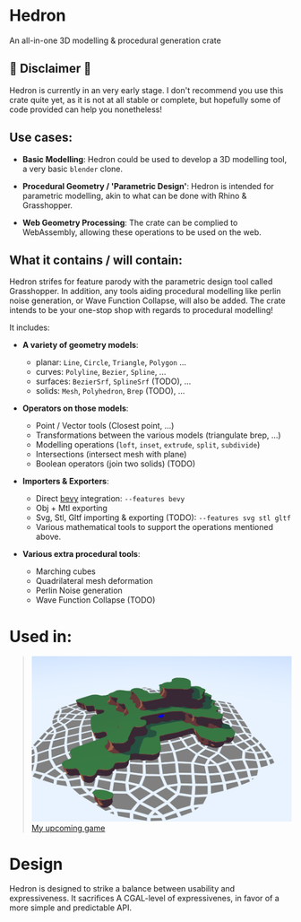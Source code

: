 # Hedron
An all-in-one 3D modelling & procedural generation crate

## 🚧 Disclaimer 🚧
Hedron is currently in an very early stage. 
I don't recommend you use this crate quite yet, as it is not at all stable or complete, 
but hopefully some of code provided can help you nonetheless!

## Use cases:
- **Basic Modelling**: Hedron could be used to develop a 3D modelling tool, a very basic `blender` clone.

- **Procedural Geometry / 'Parametric Design'**: Hedron is intended for parametric modelling, akin to what can be done with Rhino & Grasshopper. 

- **Web Geometry Processing**: The crate can be complied to WebAssembly, allowing these operations to be used on the web.

## What it contains / will contain:
Hedron strifes for feature parody with the parametric design tool called Grasshopper. 
In addition, any tools aiding procedural modelling like perlin noise generation, or Wave Function Collapse, will also be added.
The crate intends to be your one-stop shop with regards to procedural modelling!

It includes:

- **A variety of geometry models**:
  - planar: `Line`, `Circle`, `Triangle`, `Polygon` ...
  - curves: `Polyline`, `Bezier`, `Spline`, ...
  - surfaces: `BezierSrf`, `SplineSrf` (TODO), ...
  - solids: `Mesh`, `Polyhedron`, `Brep` (TODO), ... 

- **Operators on those models**: 
  - Point / Vector tools (Closest point, ...) 
  - Transformations between the various models (triangulate  brep, ...)  
  - Modelling operations (`loft`, `inset`, `extrude`, `split`, `subdivide`) 
  - Intersections (intersect mesh with plane)
  - Boolean operators (join two solids) (TODO)

- **Importers & Exporters**:
  - Direct [bevy](https://bevyengine.org/) integration: `--features bevy` 
  - Obj + Mtl exporting 
  - Svg, Stl, Gltf importing & exporting (TODO): `--features svg stl gltf`
  - Various mathematical tools to support the operations mentioned above.

- **Various extra procedural tools**:
  - Marching cubes
  - Quadrilateral mesh deformation 
  - Perlin Noise generation
  - Wave Function Collapse (TODO)


# Used in:
> ![Some cute graphics](./LOGO.PNG)
> [My upcoming game](https://twitter.com/i_am_feenster/status/1622708645606703104)


# Design 
Hedron is designed to strike a balance between usability and expressiveness. It sacrifices A CGAL-level of expressivenes, in favor of a more simple and predictable API. 
 
